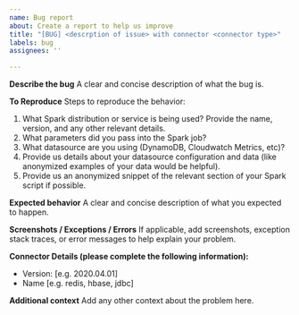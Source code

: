 ```yaml
---
name: Bug report
about: Create a report to help us improve
title: "[BUG] <descrption of issue> with connector <connector type>"
labels: bug
assignees: ''

---
```


**Describe the bug**
A clear and concise description of what the bug is.

**To Reproduce**
Steps to reproduce the behavior:
1. What Spark distribution or service is being used? Provide the name, version, and any other relevant details.
2. What parameters did you pass into the Spark job?
3. What datasource are you using (DynamoDB, Cloudwatch Metrics, etc)?
4. Provide us details about your datasource configuration and data (like anonymized examples of your data would be helpful).
5. Provide us an anonymized snippet of the relevant section of your Spark script if possible.

**Expected behavior**
A clear and concise description of what you expected to happen.

**Screenshots / Exceptions / Errors**
If applicable, add screenshots, exception stack traces, or error messages to help explain your problem.

**Connector Details (please complete the following information):**
 - Version: [e.g. 2020.04.01]
 - Name [e.g. redis, hbase, jdbc]

**Additional context**
Add any other context about the problem here.
